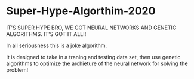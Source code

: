 # Super-Hype-Algorthim-2020
IT'S SUPER HYPE BRO, WE GOT NEURAL NETWORKS AND GENETIC ALGORITHMS. IT'S GOT IT ALL!!


In all seriousness this is a joke algorithm.

It is designed to take in a traning and testing data set, then use genetic algorithms to optimize the archieture of the neural network for solving the problem!
